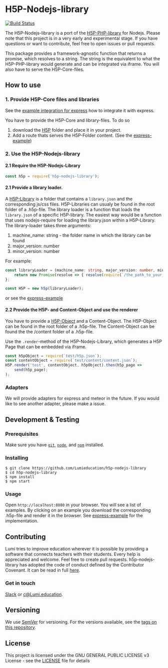 # H5P-Nodejs-library

[![Build Status](https://travis-ci.org/Lumieducation/H5P-Nodejs-library.svg?branch=next)](https://travis-ci.org/Lumieducation/H5P-Nodejs-library)

The H5P-Nodejs-library is a port of the [H5P-PHP-library](https://github.com/h5p/h5p-php-library) for Nodejs.
Please note that this project is in a very early and experimental stage. If you have questions or want to contribute, feel free to open issues or pull requests.

This package provides a framework-agnostic function that returns a promise, which resolves to a string. The string is the equivalent to what the H5P-PHP-library would generate and can be integrated via iframe. You will also have to serve the H5P-Core-files.

## How to use

### 1. Provide H5P-Core files and libraries

See the [example integration for express](./examples/server.js) how to integrate it with express.

You have to provide the H5P-Core and library-files. To do so

1. download the [H5P](https://github.com/h5p/h5p-php-library/archive/1.22.0.zip) folder and place it in your project.
2. Add a route thats serves the H5P-Folder content. (See the [express-example](https://github.com/Lumieducation/H5P-Nodejs-library/blob/next/examples/server.js#L12))

### 2. Use the H5P-Nodejs-library

#### 2.1 Require the H5P-Nodejs-Library

```ts
const h5p = require('h5p-nodejs-library');
```

#### 2.1 Provide a library loader.

A [H5P-Library](https://h5p.org/library-definition) is a folder that contains a `library.json` and the corresponding js/css files. H5P-Libraries can usualy be found in the root folder of a .h5p-file.
The library loader is a function that loads the `library.json` of a specific H5P-library. The easiest way would be a function that uses nodejs-require for loading the library.json within a H5P-Library.
The library-loader takes three arguments:

1. machine_name: string - the folder name in which the library can be found
2. major_version: number
3. minor_version: number

For example:

```ts
const libraryLoader = (machine_name: string, major_version: number, minor_version: number) => {
    return new Promise(resolve => { resolve(require(`/the_path_to_your_libraries/${machine_name}-${major_version}.${minor_version}/library.json`); }))
};

const H5P = new h5p(libraryLoader);

```

or see the [express-example](https://github.com/Lumieducation/H5P-Nodejs-library/blob/next/examples/server.js#L37)

#### 2.2 Provide the H5P- and Content-Object and use the renderer

You have to provide a [H5P-Object](https://h5p.org/documentation/developers/json-file-definitions) and a Content-Object.
The H5P-Object can be found in the root folder of a .h5p-file.
The Content-Object can be found the the /content folder of a .h5p-file.

Use the `.render`-method of the H5P-Nodejs-Library, which generates a H5P Page that can be embedded via iframe.

```ts
const h5pObject = require(`test/h5p.json`);
const contentObject = require(`test/content/content.json`);
H5P.render('test', contentObject, h5pObject).then(h5p_page =>
    send(h5p_page);
);
```

### Adapters

We will provide adapters for express and meteor in the future. If you would like to see another adapter, please make a issue.

## Development & Testing

### Prerequisites

Make sure you have [`git`](https://git-scm.com/), [`node`](https://nodejs.org/), and [`npm`](https://www.npmjs.com/get-npm) installed.

### Installing

```
$ git clone https://github.com/Lumieducation/h5p-nodejs-library
$ cd h5p-nodejs-library
$ npm install
$ npm start
```

### Usage

Open `http://localhost:8080` in your browser. You will see a list of examples. By clicking on an example you download the corresponding .h5p-file and render it in the browser. See [express-example](https://github.com/Lumieducation/H5P-Nodejs-library/blob/next/examples/server.js) for the implementation.

## Contributing

Lumi tries to improve education wherever it is possible by providing a software that connects teachers with their students. Every help is appreciated and welcome.
Feel free to create pull requests.
h5p-nodejs-library has adopted the code of conduct defined by the Contributor Covenant. It can be read in full [here](./CODE-OF-CONDUCT.md).

### Get in touch

[Slack](https://join.slack.com/t/lumi-education/shared_invite/enQtMjY0MTM2NjIwNDU0LWU3YzVhZjdkNGFjZGE1YThjNzBiMmJjY2I2ODk2MzAzNDE3YzI0MmFkOTdmZWZhOTBmY2RjOTc3ZmZmOWMxY2U) or [c@Lumi.education](mailto:c@Lumi.education).

## Versioning

We use [SemVer](http://semver.org/) for versioning. For the versions available, see the [tags on this repository](https://github.com/Lumieducation/Lumi/tags).

## License

This project is licensed under the GNU GENERAL PUBLIC LICENSE v3 License - see the [LICENSE](LICENSE) file for details
